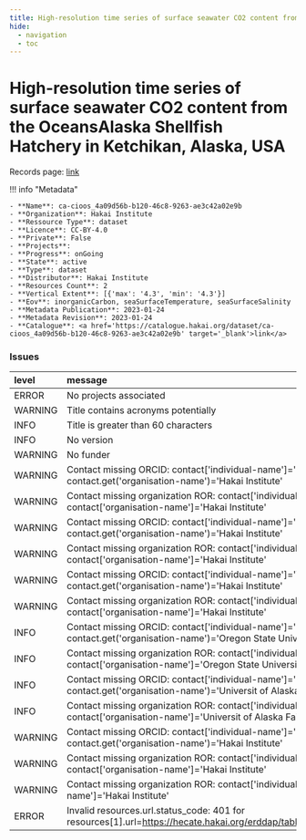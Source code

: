 ```yaml
---
title: High-resolution time series of surface seawater CO2 content from the OceansAlaska Shellfish Hatchery in Ketchikan, Alaska, USA
hide:
  - navigation
  - toc
---
```


# High-resolution time series of surface seawater CO2 content from the OceansAlaska Shellfish Hatchery in Ketchikan, Alaska, USA

Records page: <a href='https://catalogue.hakai.org/dataset/ca-cioos_4a09d56b-b120-46c8-9263-ae3c42a02e9b' target='_blank'>link</a>

<div id='map'></div>

!!! info "Metadata"
    
    - **Name**: ca-cioos_4a09d56b-b120-46c8-9263-ae3c42a02e9b 
    - **Organization**: Hakai Institute 
    - **Ressource Type**: dataset 
    - **Licence**: CC-BY-4.0 
    - **Private**: False 
    - **Projects**:  
    - **Progress**: onGoing 
    - **State**: active 
    - **Type**: dataset 
    - **Distributor**: Hakai Institute 
    - **Resources Count**: 2 
    - **Vertical Extent**: [{'max': '4.3', 'min': '4.3'}] 
    - **Eov**: inorganicCarbon, seaSurfaceTemperature, seaSurfaceSalinity 
    - **Metadata Publication**: 2023-01-24 
    - **Metadata Revision**: 2023-01-24 
    - **Catalogue**: <a href='https://catalogue.hakai.org/dataset/ca-cioos_4a09d56b-b120-46c8-9263-ae3c42a02e9b' target='_blank'>link</a> 

### Issues

| level   | message                                                                                                                                          |
|:--------|:-------------------------------------------------------------------------------------------------------------------------------------------------|
| ERROR   | No projects associated                                                                                                                           |
| WARNING | Title contains acronyms potentially                                                                                                              |
| INFO    | Title is greater than 60 characters                                                                                                              |
| INFO    | No version                                                                                                                                       |
| WARNING | No funder                                                                                                                                        |
| WARNING | Contact missing ORCID: contact['individual-name']='Evans, Wiley' contact.get('organisation-name')='Hakai Institute'                              |
| WARNING | Contact missing organization ROR:  contact['individual-name']='Evans, Wiley' contact['organisation-name']='Hakai Institute'                      |
| WARNING | Contact missing ORCID: contact['individual-name']='Pocock, Katie' contact.get('organisation-name')='Hakai Institute'                             |
| WARNING | Contact missing organization ROR:  contact['individual-name']='Pocock, Katie' contact['organisation-name']='Hakai Institute'                     |
| WARNING | Contact missing ORCID: contact['individual-name']='Weekes, Carrie' contact.get('organisation-name')='Hakai Institute'                            |
| WARNING | Contact missing organization ROR:  contact['individual-name']='Weekes, Carrie' contact['organisation-name']='Hakai Institute'                    |
| INFO    | Contact missing ORCID: contact['individual-name']='Hales, Burke' contact.get('organisation-name')='Oregon State University'                      |
| INFO    | Contact missing organization ROR:  contact['individual-name']='Hales, Burke' contact['organisation-name']='Oregon State University'              |
| INFO    | Contact missing ORCID: contact['individual-name']='M. Monacci, Natalie' contact.get('organisation-name')='Universit of Alaska Fairbanks'         |
| INFO    | Contact missing organization ROR:  contact['individual-name']='M. Monacci, Natalie' contact['organisation-name']='Universit of Alaska Fairbanks' |
| WARNING | Contact missing ORCID: contact['individual-name']='Evans, Wiley' contact.get('organisation-name')='Hakai Institute'                              |
| WARNING | Contact missing organization ROR:  contact['individual-name']='Evans, Wiley' contact['organisation-name']='Hakai Institute'                      |
| WARNING | Contact missing organization ROR:  contact['individual-name']='' contact['organisation-name']='Hakai Institute'                                  |
| ERROR   | Invalid resources.url.status_code: 401 for resources[1].url=https://hecate.hakai.org/erddap/tabledap/HakaiKetchikanBoLResearch.html              |

<script>
   document.addEventListener("DOMContentLoaded", function() {
    var map = L.map('map').setView([51.505, -125.09], 5);
    L.tileLayer('https://tile.openstreetmap.org/{z}/{x}/{y}.png', {
        maxZoom: 19,
        attribution: '&copy; <a href="http://www.openstreetmap.org/copyright">OpenStreetMap</a>'
    }).addTo(map);
    var geojsonFeature = {
        "type": "Feature",
        "properties": {
            "name" : "High-resolution time series of surface seawater CO2 content from the OceansAlaska Shellfish Hatchery in Ketchikan, Alaska, USA"
        },
        "geometry": {'type': 'Point', 'coordinates': [-131.5954, 55.315]}
    }
    L.geoJSON(geojsonFeature).addTo(map);
   })
</script>